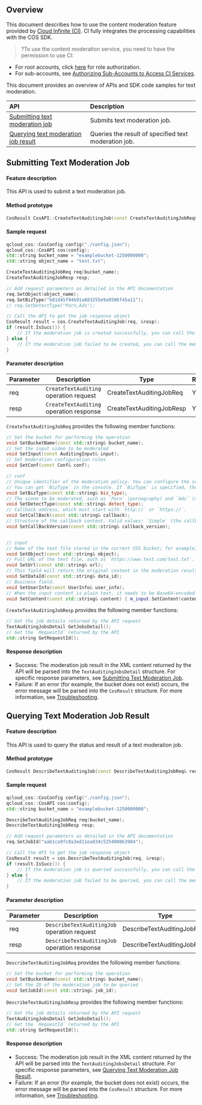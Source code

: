 ## Overview
This document describes how to use the content moderation feature provided by [Cloud Infinite (CI)](https://www.tencentcloud.com/document/product/1045). CI fully integrates the processing capabilities with the COS SDK.

>?To use the content moderation service, you need to have the permission to use CI:
- For root accounts, click [here](https://console.cloud.tencent.com/cam/role/grant?roleName=CI_QCSRole&policyName=QcloudCOSDataFullControl,QcloudAccessForCIRole,QcloudPartAccessForCIRole&principal=eyJzZXJ2aWNlIjoiY2kucWNsb3VkLmNvbSJ9&serviceType=%E6%95%B0%E6%8D%AE%E4%B8%87%E8%B1%A1&s_url=https%3A%2F%2Fconsole.cloud.tencent.com%2Fci) for role authorization.
- For sub-accounts, see [Authorizing Sub-Accounts to Access CI Services](https://intl.cloud.tencent.com/document/product/1045/33450).

This document provides an overview of APIs and SDK code samples for text moderation.

| API | Description |
| :----------------------------------------------------------- | :------------------------- |
| [Submitting text moderation job](https://intl.cloud.tencent.com/document/product/436/48188)  | Submits text moderation job.   |
| [Querying text moderation job result](https://intl.cloud.tencent.com/document/product/436/48189)  | Queries the result of specified text moderation job. |


## Submitting Text Moderation Job

#### Feature description

This API is used to submit a text moderation job.

#### Method prototype

```cpp
CosResult CosAPI::CreateTextAuditingJob(const CreateTextAuditingJobReq& req, CreateTextAuditingJobResp* resp);
```

#### Sample request

```cpp
qcloud_cos::CosConfig config("./config.json");
qcloud_cos::CosAPI cos(config);
std::string bucket_name = "examplebucket-1250000000";
std::string object_name = "test.txt";

CreateTextAuditingJobReq req(bucket_name);
CreateTextAuditingJobResp resp;

// Add request parameters as detailed in the API documentation
req.SetObject(object_name);
req.SetBizType("b81d45f94b91a683255e9a9506f45a11");
// req.SetDetectType("Porn,Ads");

// Call the API to get the job response object
CosResult result = cos.CreateTextAuditingJob(req, &resp);
if (result.IsSucc()) {
	// If the moderation job is created successfully, you can call the member functions of `CreateTextAuditingJobResp`.
} else {
	// If the moderation job failed to be created, you can call the member functions of `CosResult` to output the error message.
}
```


#### Parameter description

| Parameter | Description | Type | Required |
| ---- | ------------------ | ----------------- | -------- |
| req  | `CreateTextAuditing` operation request | CreateTextAuditingJobReq | Yes       |
| resp | `CreateTextAuditing` operation response | CreateTextAuditingJobResp | Yes       |

`CreateTextAuditingJobReq` provides the following member functions:

```cpp
// Set the bucket for performing the operation
void SetBucketName(const std::string& bucket_name);
// Set the input video to be moderated
void SetInput(const AuditingInput& input);
// Set moderation configuration rules
void SetConf(const Conf& conf);

// conf
// Unique identifier of the moderation policy. You can configure the scenes you want to moderate on the moderation policy page in the console, such as porn, adverting, and illegal information. For configuration guides, see [Setting Moderation Policy](https://intl.cloud.tencent.com/document/product/436/52095).
// You can get `BizType` in the console. If `BizType` is specified, the moderation request will perform moderation based on the scenes configured in the moderation policy.
void SetBizType(const std::string& biz_type);
// The scene to be moderated, such as `Porn` (pornography) and `Ads` (advertising). You can pass in multiple types and separate them by comma, such as `Porn,Ads`. If you need to moderate more scenes, use the `BizType` parameter.
void SetDetectType(const std::string& detect_type);
// Callback address, which must start with `http://` or `https://`.
void SetCallBack(const std::string& callback);
// Structure of the callback content. Valid values: `Simple` (the callback content contains basic information), `Detail` (the callback content contains detailed information). Default value: `Simple`.
void SetCallBackVersion(const std::string& callback_version);


// input
// Name of the text file stored in the current COS bucket; for example, if the file is `test.txt` in the `test` directory, then the filename is `test/test.txt`. Only text files in UTF-8 and GBK encodings are supported, and the file size cannot exceed 1 MB.
void SetObject(const std::string& object);
// Full URL of the text file, such as `https://www.test.com/test.txt`.
void SetUrl(const std::string& url);
// This field will return the original content in the moderation result, which can contain up to 512 bytes. You can use this field to uniquely identify the data to be moderated in your business.
void SetDataId(const std::string& data_id);
// Business field.
void SetUserInfo(const UserInfo& user_info);
// When the input content is plain text, it needs to be Base64-encoded first. The length of the original text before encoding cannot exceed 10,000 UTF-8 characters. If the length limit is exceeded, the API will report an error.
void SetContent(const std::string& content) { m_input.SetContent(content); }

```

`CreateTextAuditingJobResp` provides the following member functions:

```cpp
// Get the job details returned by the API request
TextAuditingJobsDetail GetJobsDetail();
// Get the `RequestId` returned by the API
std::string GetRequestId();

```

#### Response description

- Success: The moderation job result in the XML content returned by the API will be parsed into the `TextAuditingJobsDetail` structure. For specific response parameters, see [Submitting Text Moderation Job](https://intl.cloud.tencent.com/document/product/436/48188).
- Failure: If an error (for example, the bucket does not exist) occurs, the error message will be parsed into the `CosResult` structure. For more information, see [Troubleshooting](https://intl.cloud.tencent.com/document/product/436/31525).


## Querying Text Moderation Job Result

#### Feature description

This API is used to query the status and result of a text moderation job.

#### Method prototype

```cpp
CosResult DescribeTextAuditingJob(const DescribeTextAuditingJobReq& req, DescribeTextAuditingJobResp* resp);
```

#### Sample request

```cpp
qcloud_cos::CosConfig config("./config.json");
qcloud_cos::CosAPI cos(config);
std::string bucket_name = "examplebucket-1250000000";

DescribeTextAuditingJobReq req(bucket_name);
DescribeTextAuditingJobResp resp;

// Add request parameters as detailed in the API documentation
req.SetJobId("aab1ca9fc8a3ed11ea834c525400863904");

// Call the API to get the job response object
CosResult result = cos.DescribeTextAuditingJob(req, &resp);
if (result.IsSucc()) {
	// If the moderation job is queried successfully, you can call the member functions of `DescribeTextAuditingJobResp`.
} else {
	// If the moderation job failed to be queried, you can call the member functions of `CosResult` to output the error message.
}
```

#### Parameter description

| Parameter | Description | Type | Required |
| ---- | ------------------ | ----------------- | -------- |
| req  | `DescribeTextAuditingJob` operation request | DescribeTextAuditingJobReq | Yes       |
| resp | `DescribeTextAuditingJob` operation response | DescribeTextAuditingJobResp | Yes       |

`DescribeTextAuditingJobReq` provides the following member functions:

```cpp
// Set the bucket for performing the operation
void SetBucketName(const std::string& bucket_name);
// Set the ID of the moderation job to be queried
void SetJobId(const std::string& job_id);
```

`DescribeTextAuditingJobResp` provides the following member functions:

```cpp
// Get the job details returned by the API request
TextAuditingJobsDetail GetJobsDetail();
// Get the `RequestId` returned by the API
std::string GetRequestId();

```

#### Response description

- Success: The moderation job result in the XML content returned by the API will be parsed into the `TextAuditingJobsDetail` structure. For specific response parameters, see [Querying Text Moderation Job Result](https://intl.cloud.tencent.com/document/product/436/48189).
- Failure: If an error (for example, the bucket does not exist) occurs, the error message will be parsed into the `CosResult` structure. For more information, see [Troubleshooting](https://intl.cloud.tencent.com/document/product/436/31537).
